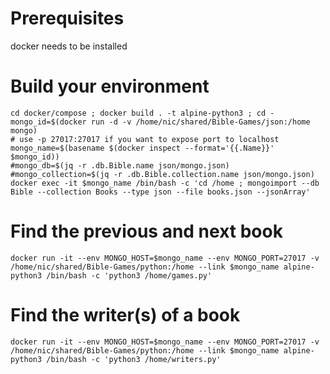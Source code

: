 # Prerequisites

docker needs to be installed

# Build your environment

```
cd docker/compose ; docker build . -t alpine-python3 ; cd -
mongo_id=$(docker run -d -v /home/nic/shared/Bible-Games/json:/home mongo)
# use -p 27017:27017 if you want to expose port to localhost
mongo_name=$(basename $(docker inspect --format='{{.Name}}' $mongo_id))
#mongo_db=$(jq -r .db.Bible.name json/mongo.json)
#mongo_collection=$(jq -r .db.Bible.collection.name json/mongo.json)
docker exec -it $mongo_name /bin/bash -c 'cd /home ; mongoimport --db Bible --collection Books --type json --file books.json --jsonArray'
```

# Find the previous and next book

```
docker run -it --env MONGO_HOST=$mongo_name --env MONGO_PORT=27017 -v /home/nic/shared/Bible-Games/python:/home --link $mongo_name alpine-python3 /bin/bash -c 'python3 /home/games.py'
```

# Find the writer(s) of a book

```
docker run -it --env MONGO_HOST=$mongo_name --env MONGO_PORT=27017 -v /home/nic/shared/Bible-Games/python:/home --link $mongo_name alpine-python3 /bin/bash -c 'python3 /home/writers.py'
```
